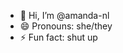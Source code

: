 - 👋 Hi, I’m @amanda-nl
- 😄 Pronouns: she/they
- ⚡ Fun fact: shut up

<!---
amanda-nl/amanda-nl is a ✨ special ✨ repository because its `README.md` (this file) appears on your GitHub profile.
You can click the Preview link to take a look at your changes.
--->
